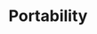 ---
type: docs
title: "Portability"
linkTitle: "Portability"
description: "Learn about ..."
weight: 300
---